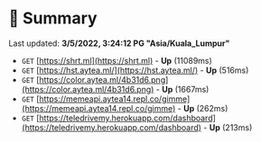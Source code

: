# 📖 Summary
Last updated: **3/5/2022, 3:24:12 PG "Asia/Kuala_Lumpur"**

- `GET` [https://shrt.ml](https://shrt.ml) - **Up** (11089ms)
- `GET` [https://hst.aytea.ml/](https://hst.aytea.ml/) - **Up** (516ms)
- `GET` [https://color.aytea.ml/4b31d6.png](https://color.aytea.ml/4b31d6.png) - **Up** (1667ms)
- `GET` [https://memeapi.aytea14.repl.co/gimme](https://memeapi.aytea14.repl.co/gimme) - **Up** (262ms)
- `GET` [https://teledrivemy.herokuapp.com/dashboard](https://teledrivemy.herokuapp.com/dashboard) - **Up** (213ms)
